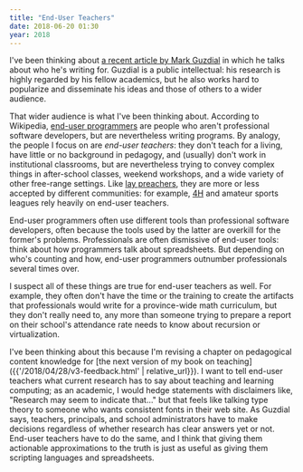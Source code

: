 ```yaml
---
title: "End-User Teachers"
date: 2018-06-20 01:30
year: 2018
---
```


I've been thinking about
[a recent article by Mark Guzdial](https://computinged.wordpress.com/2018/06/15/are-you-talking-to-me-interaction-between-teachers-and-researchers-around-evidence-truth-and-decision-making/)
in which he talks about who he's writing for.
Guzdial is a public intellectual:
his research is highly regarded by his fellow academics,
but he also works hard to popularize and disseminate his ideas and those of others to a wider audience.

That wider audience is what I've been thinking about.
According to Wikipedia, [end-user programmers](https://en.wikipedia.org/wiki/End-user_development)
are people who aren't professional software developers,
but are nevertheless writing programs.
By analogy,
the people I focus on are *end-user teachers*:
they don't teach for a living,
have little or no background in pedagogy,
and (usually) don't work in institutional classrooms,
but are nevertheless trying to convey complex things in after-school classes,
weekend workshops,
and a wide variety of other free-range settings.
Like [lay preachers](https://en.wikipedia.org/wiki/Lay_preacher),
they are more or less accepted by different communities:
for example,
[4H](https://en.wikipedia.org/wiki/4-H) and amateur sports leagues rely heavily on end-user teachers.

End-user programmers often use different tools than professional software developers,
often because the tools used by the latter are overkill for the former's problems.
Professionals are often dismissive of end-user tools:
think about how programmers talk about spreadsheets.
But depending on who's counting and how,
end-user programmers outnumber professionals several times over.

I suspect all of these things are true for end-user teachers as well.
For example,
they often don't have the time or the training
to create the artifacts that professionals would write for a province-wide math curriculum,
but they don't really need to,
any more than someone trying to prepare a report on their school's attendance rate
needs to know about recursion or virtualization.

I've been thinking about this because I'm revising a chapter on pedagogical content knowledge
for [the next version of my book on teaching]({{'/2018/04/28/v3-feedback.html' | relative_url}}).
I want to tell end-user teachers what current research has to say about teaching and learning computing;
as an academic, I would hedge statements with disclaimers like, "Research may seem to indicate that…"
but that feels like talking type theory to someone who wants consistent fonts in their web site.
As Guzdial says,
teachers, principals, and school administrators have to make decisions
regardless of whether research has clear answers yet or not.
End-user teachers have to do the same,
and I think that giving them actionable approximations to the truth
is just as useful as giving them scripting languages and spreadsheets.
